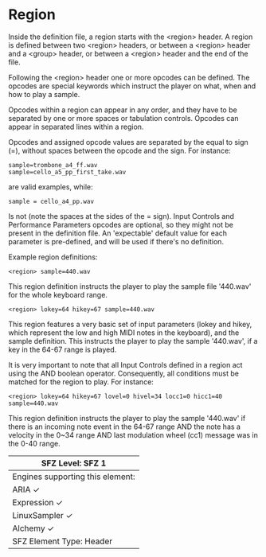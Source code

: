 # Region

Inside the definition file, a region starts with the <region\> header. A region
is defined between two <region\> headers, or between a <region\> header and a
<group\> header, or between a <region\> header and the end of the file.

Following the <region\> header one or more opcodes can be defined. The opcodes are
special keywords which instruct the player on what, when and how to play a sample.

Opcodes within a region can appear in any order, and they have to be separated
by one or more spaces or tabulation controls. Opcodes can appear in separated
lines within a region.

Opcodes and assigned opcode values are separated by the equal to sign (=),
without spaces between the opcode and the sign. For instance:

```
sample=trombone_a4_ff.wav
sample=cello_a5_pp_first_take.wav
```

are valid examples, while:

```
sample = cello_a4_pp.wav
```

Is not (note the spaces at the sides of the = sign). Input Controls and
Performance Parameters opcodes are optional, so they might not be present in the
definition file. An 'expectable' default value for each parameter is pre-defined,
and will be used if there's no definition.

Example region definitions:

```
<region> sample=440.wav
```

This region definition instructs the player to play the sample file '440.wav'
for the whole keyboard range.

```
<region> lokey=64 hikey=67 sample=440.wav
```

This region features a very basic set of input parameters (lokey and hikey, which
represent the low and high MIDI notes in the keyboard), and the sample definition.
This instructs the player to play the sample '440.wav',
if a key in the 64-67 range is played.

It is very important to note that all Input Controls defined in a region act
using the AND boolean operator. Consequently, all conditions must be matched for
the region to play. For instance:

```
<region> lokey=64 hikey=67 lovel=0 hivel=34 locc1=0 hicc1=40 sample=440.wav
```

This region definition instructs the player to play the sample '440.wav' if
there is an incoming note event in the 64-67 range AND the note has a velocity
in the 0~34 range AND last modulation wheel (cc1) message was in the 0-40 range.

| SFZ Level: SFZ 1                 |
| -------------------------------- |
| Engines supporting this element: |
| ARIA                           ✓ |
| Expression                     ✓ |
| LinuxSampler                   ✓ |
| Alchemy                        ✓ |
| SFZ Element Type: Header         |
